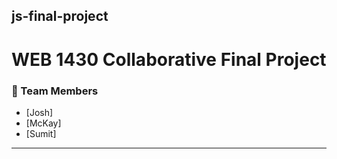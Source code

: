 ## js-final-project
# WEB 1430 Collaborative Final Project

### 👥 Team Members
- [Josh]
- [McKay]
- [Sumit]

---
